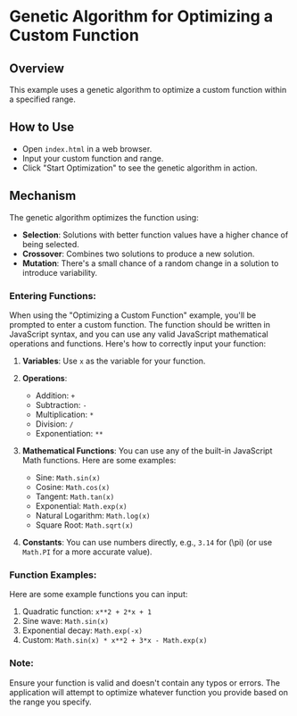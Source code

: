 
# Genetic Algorithm for Optimizing a Custom Function

## Overview
This example uses a genetic algorithm to optimize a custom function within a specified range.

## How to Use
- Open `index.html` in a web browser.
- Input your custom function and range.
- Click "Start Optimization" to see the genetic algorithm in action.

## Mechanism
The genetic algorithm optimizes the function using:
- **Selection**: Solutions with better function values have a higher chance of being selected.
- **Crossover**: Combines two solutions to produce a new solution.
- **Mutation**: There's a small chance of a random change in a solution to introduce variability.

### Entering Functions:

When using the "Optimizing a Custom Function" example, you'll be prompted to enter a custom function. The function should be written in JavaScript syntax, and you can use any valid JavaScript mathematical operations and functions. Here's how to correctly input your function:

1. **Variables**: Use `x` as the variable for your function.
   
2. **Operations**:  
   - Addition: `+`
   - Subtraction: `-`
   - Multiplication: `*`
   - Division: `/`
   - Exponentiation: `**`

3. **Mathematical Functions**: You can use any of the built-in JavaScript Math functions. Here are some examples:
   - Sine: `Math.sin(x)`
   - Cosine: `Math.cos(x)`
   - Tangent: `Math.tan(x)`
   - Exponential: `Math.exp(x)`
   - Natural Logarithm: `Math.log(x)`
   - Square Root: `Math.sqrt(x)`

4. **Constants**: You can use numbers directly, e.g., `3.14` for \(\pi\) (or use `Math.PI` for a more accurate value).

### Function Examples:

Here are some example functions you can input:

1. Quadratic function: `x**2 + 2*x + 1`
2. Sine wave: `Math.sin(x)`
3. Exponential decay: `Math.exp(-x)`
4. Custom: `Math.sin(x) * x**2 + 3*x - Math.exp(x)`

### Note:

Ensure your function is valid and doesn't contain any typos or errors. The application will attempt to optimize whatever function you provide based on the range you specify.
